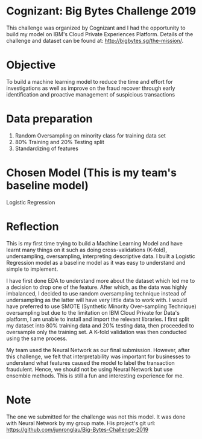 # Cognizant: Big Bytes Challenge 2019
This challenge was organized by Cognizant and I had the opportunity to build my model on IBM's Cloud Private Experiences Platform. Details of the challenge and dataset can be found at: http://bigbytes.sg/the-mission/.

# Objective
To build a machine learning model to reduce the time and effort for investigations as well as improve on the fraud recover through early identification and proactive management of suspicious transactions

# Data preparation
1) Random Oversampling on minority class for training data set
2) 80% Training and 20% Testing split
3) Standardizing of features

# Chosen Model (This is my team's baseline model)
Logistic Regression

# Reflection
This is my first time trying to build a Machine Learning Model and have learnt many things on it such as doing cross-validations (K-fold), undersampling, oversampling, interpreting descriptive data. I built a Logistic Regression model as a baseline model as it was easy to understand and simple to implement.

I have first done EDA to understand more about the dataset which led me to a decision to drop one of the feature. After which, as the data was highly imbalanced, I decided to use random oversampling technique instead of undersampling as the latter will have very little data to work with. I would have preferred to use SMOTE (Synthetic Minority Over-sampling Technique) oversampling but due to the limitation on IBM Cloud Private for Data's platform, I am unable to install and import the relevant libraries. I first split my dataset into 80% training data and 20% testing data, then proceeded to oversample only the training set. A K-fold validation was then conducted using the same process.

My team used the Neural Network as our final submission. However, after this challenge, we felt that interpretability was important for businesses to understand what features caused the model to label the transaction fraudulent. Hence, we should not be using Neural Network but use ensemble methods. This is still a fun and interesting experience for me.

# Note
The one we submitted for the challenge was not this model. It was done with Neural Network by my group mate. His project's git url: https://github.com/junronglau/Big-Bytes-Challenge-2019
